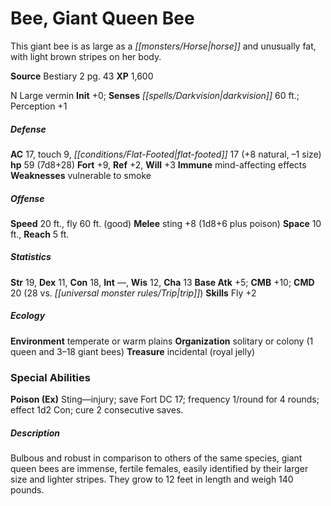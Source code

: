 ﻿---
cssclass: [monsters]
title1: Bee, Giant Queen Bee
desc_short: 'This giant bee is as large as a horse and unusually fat, with light brown
  stripes on her body. '
title2: Giant Queen Bee
CR: 5
sources:
- name: Bestiary 2
  page: 43
  link: http://paizo.com/pathfinderRPG/v5748btpy8hif
XP: 1600
alignment: N
size: Large
type: vermin
initiative:
  bonus: 0
senses:
  darkvision: 60
AC:
  AC: 17
  touch: 9
  flat_footed: 17
  components:
    natural: 8
    size: -1
HP:
  HP: 59
  long: 7d8+28
saves:
  fort: 9
  ref: 2
  will: 3
immunities:
- mind-affecting effects
weaknesses:
- vulnerable to smoke
speeds:
  base: 20
  fly: 60
  fly_maneuverability: good
attacks:
  melee:
  - - text: sting +8 (1d8+6 plus poison)
      entries:
      - - damage: 1d8+6
        - effect: poison
      attack: sting
      bonus:
      - 8
space: 10
reach: 5
ability_scores:
  STR: 19
  DEX: 11
  CON: 18
  INT:
  WIS: 12
  CHA: 13
BAB: 5
CMB: 10
CMD: 20
CMD_other: 28 vs. trip
skills:
  Fly: 2
  Perception: 1
ecology:
  environment: temperate or warm plains
  organization: solitary or colony (1 queen and 3-18 giant bees)
  treasure_type: incidental
  treasure:
  - royal jelly
special_abilities:
  Poison (Ex): Sting-injury; save Fort DC 17; frequency 1/round for 4 rounds; effect
    1d2 Con; cure 2 consecutive saves.
desc_long: Bulbous and robust in comparison to others of the same species, giant queen
  bees are immense, fertile females, easily identified by their larger size and lighter
  stripes. They grow to 12 feet in length and weigh 140 pounds.

---

# Bee, Giant Queen Bee
This giant bee is as large as a _[[monsters/Horse|horse]]_ and unusually fat, with light brown stripes on her body.

**Source** Bestiary 2 pg. 43
**XP** 1,600

N Large vermin
**Init** +0; **Senses** _[[spells/Darkvision|darkvision]]_ 60 ft.; Perception +1

##### Defense

**AC** 17, touch 9, _[[conditions/Flat-Footed|flat-footed]]_ 17 (+8 natural, –1 size)
**hp** 59 (7d8+28)
**Fort** +9, **Ref** +2, **Will** +3
**Immune** mind-affecting effects
**Weaknesses** vulnerable to smoke

##### Offense
**Speed** 20 ft., fly 60 ft. (good)
**Melee** sting +8 (1d8+6 plus poison)
**Space** 10 ft., **Reach** 5 ft.

##### Statistics
**Str** 19, **Dex** 11, **Con** 18, **Int** —, **Wis** 12, **Cha** 13
**Base Atk** +5; **CMB** +10; **CMD** 20 (28 vs. _[[universal monster rules/Trip|trip]]_)
**Skills** Fly +2

##### Ecology

**Environment** temperate or warm plains
**Organization** solitary or colony (1 queen and 3–18 giant bees)
**Treasure** incidental (royal jelly)

### Special Abilities

**Poison (Ex)** Sting—injury; save Fort DC 17; frequency 1/round for 4 rounds; effect 1d2 Con; cure 2 consecutive saves.

##### Description

Bulbous and robust in comparison to others of the same species, giant queen bees are immense, fertile females, easily identified by their larger size and lighter stripes. They grow to 12 feet in length and weigh 140 pounds.